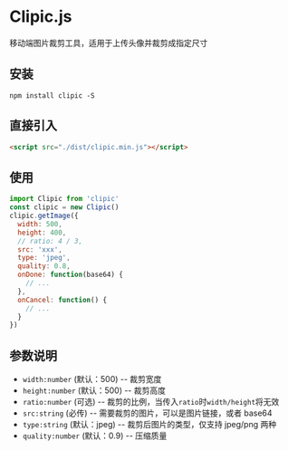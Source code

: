# Clipic.js

移动端图片裁剪工具，适用于上传头像并裁剪成指定尺寸

## 安装

```bath
npm install clipic -S
```

## 直接引入

```html
<script src="./dist/clipic.min.js"></script>
```

## 使用

```js
import Clipic from 'clipic'
const clipic = new Clipic()
clipic.getImage({
  width: 500,
  height: 400,
  // ratio: 4 / 3,
  src: 'xxx',
  type: 'jpeg',
  quality: 0.8,
  onDone: function(base64) {
    // ...
  },
  onCancel: function() {
    // ...
  }
})
```

## 参数说明

- `width:number` (默认：500) -- 裁剪宽度
- `height:number` (默认：500) -- 裁剪高度
- `ratio:number` (可选) -- 裁剪的比例，当传入`ratio`时`width/height`将无效
- `src:string` (必传) -- 需要裁剪的图片，可以是图片链接，或者 base64
- `type:string` (默认：jpeg) -- 裁剪后图片的类型，仅支持 jpeg/png 两种
- `quality:number` (默认：0.9) -- 压缩质量

